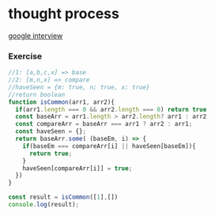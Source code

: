 # thought process
[google interview](https://www.youtube.com/watch?v=XKu_SEDAykw&ab_channel=LifeatGoogle)


### Exercise
```js
//1: [a,b,c,x] => base
//2: [m,n,x] => compare
//haveSeen = {m: true, n; true, x: true}
//return boolean
function isCommon(arr1, arr2){
  if(arr1.length === 0 && arr2.length === 0) return true
  const baseArr = arr1.length > arr2.length? arr1 : arr2
  const compareArr = baseArr === arr1 ? arr2 : arr1;
  const haveSeen = {};
  return baseArr.some( (baseEm, i) => {
    if(baseEm === compareArr[i] || haveSeen[baseEm]){
      return true;
    }
    haveSeen[compareArr[i]] = true;
  })
}

const result = isCommon([1],[])
console.log(result);
```